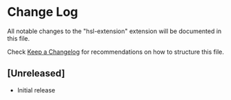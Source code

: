 # Change Log

All notable changes to the "hsl-extension" extension will be documented in this file.

Check [Keep a Changelog](http://keepachangelog.com/) for recommendations on how to structure this file.

## [Unreleased]

- Initial release